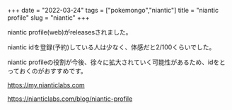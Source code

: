 +++
date = "2022-03-24"
tags = ["pokemongo","niantic"]
title = "niantic profile"
slug = "niantic"
+++

niantic profile(web)がreleasesされました。

niantic idを登録(予約)している人は少なく、体感だと2/100くらいでした。

niantic profileの役割が今後、徐々に拡大されていく可能性があるため、idをとっておくのがおすすめです。

https://my.nianticlabs.com

https://nianticlabs.com/blog/niantic-profile

